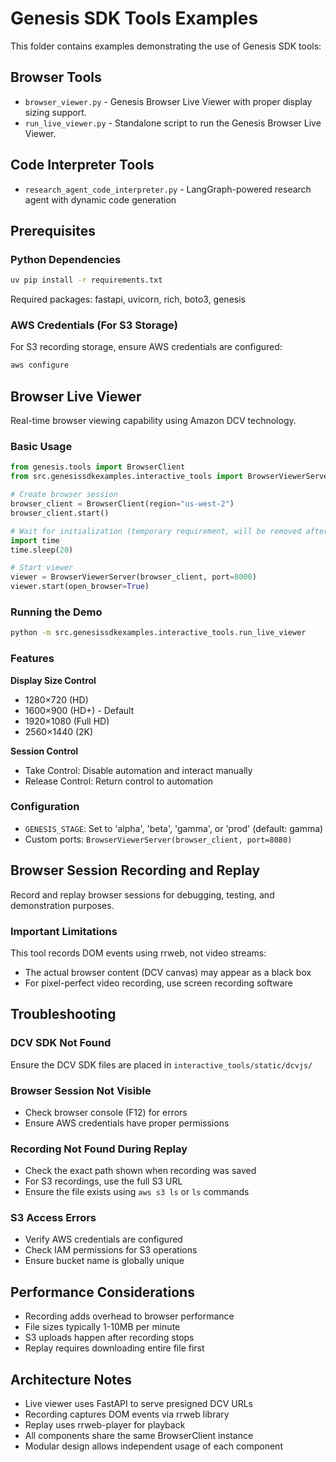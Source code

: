 # Genesis SDK Tools Examples

This folder contains examples demonstrating the use of Genesis SDK tools:

## Browser Tools

* `browser_viewer.py` - Genesis Browser Live Viewer with proper display sizing support.
* `run_live_viewer.py` - Standalone script to run the Genesis Browser Live Viewer.

## Code Interpreter Tools

* `research_agent_code_interpreter.py` - LangGraph-powered research agent with dynamic code generation

## Prerequisites

### Python Dependencies
```bash
uv pip install -r requirements.txt
```

Required packages: fastapi, uvicorn, rich, boto3, genesis

### AWS Credentials (For S3 Storage)
For S3 recording storage, ensure AWS credentials are configured:
```bash
aws configure
```

## Browser Live Viewer

Real-time browser viewing capability using Amazon DCV technology.

### Basic Usage
```python
from genesis.tools import BrowserClient
from src.genesissdkexamples.interactive_tools import BrowserViewerServer

# Create browser session
browser_client = BrowserClient(region="us-west-2")
browser_client.start()

# Wait for initialization (temporary requirement, will be removed after 6/20)
import time
time.sleep(20)

# Start viewer
viewer = BrowserViewerServer(browser_client, port=8000)
viewer.start(open_browser=True)
```

### Running the Demo
```bash
python -m src.genesissdkexamples.interactive_tools.run_live_viewer
```

### Features

**Display Size Control**
- 1280×720 (HD)
- 1600×900 (HD+) - Default
- 1920×1080 (Full HD)
- 2560×1440 (2K)

**Session Control**
- Take Control: Disable automation and interact manually
- Release Control: Return control to automation

### Configuration
- `GENESIS_STAGE`: Set to 'alpha', 'beta', 'gamma', or 'prod' (default: gamma)
- Custom ports: `BrowserViewerServer(browser_client, port=8080)`

## Browser Session Recording and Replay

Record and replay browser sessions for debugging, testing, and demonstration purposes.

### Important Limitations
This tool records DOM events using rrweb, not video streams:
- The actual browser content (DCV canvas) may appear as a black box
- For pixel-perfect video recording, use screen recording software


## Troubleshooting

### DCV SDK Not Found
Ensure the DCV SDK files are placed in `interactive_tools/static/dcvjs/`

### Browser Session Not Visible
- Check browser console (F12) for errors
- Ensure AWS credentials have proper permissions

### Recording Not Found During Replay
- Check the exact path shown when recording was saved
- For S3 recordings, use the full S3 URL
- Ensure the file exists using `aws s3 ls` or `ls` commands

### S3 Access Errors
- Verify AWS credentials are configured
- Check IAM permissions for S3 operations
- Ensure bucket name is globally unique

## Performance Considerations
- Recording adds overhead to browser performance
- File sizes typically 1-10MB per minute
- S3 uploads happen after recording stops
- Replay requires downloading entire file first

## Architecture Notes
- Live viewer uses FastAPI to serve presigned DCV URLs
- Recording captures DOM events via rrweb library
- Replay uses rrweb-player for playback
- All components share the same BrowserClient instance
- Modular design allows independent usage of each component